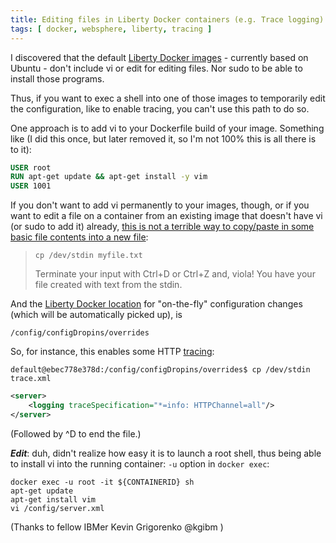 ```yaml
---
title: Editing files in Liberty Docker containers (e.g. Trace logging)
tags: [ docker, websphere, liberty, tracing ]
---
```

I discovered that the default [Liberty Docker images](https://hub.docker.com/_/websphere-liberty) - currently based on Ubuntu - don't include vi or edit for editing files. Nor sudo to be able to install those programs.

Thus, if you want to exec a shell into one of those images to temporarily edit the configuration, like to enable tracing, you can't use this path to do so.

One approach is to add vi to your Dockerfile build of your image. Something like (I did this once, but later removed it, so I'm not 100% this is all there is to it):
```dockerfile
USER root  
RUN apt-get update && apt-get install -y vim  
USER 1001
```

If you don't want to add vi permanently to your images, though, or if you want to edit a file on a container from an existing image that doesn't have vi (or sudo to add it) already, [this is not a terrible way to copy/paste in some basic file contents into a new file](https://stackoverflow.com/a/45444278/796761):

<div class="post-text" dir="ltr" itemprop="text">

> `cp /dev/stdin myfile.txt`
> 
> Terminate your input with Ctrl+D or Ctrl+Z and, viola! You have your file created with text from the stdin.

</div>

And the [Liberty Docker location](https://www.ibm.com/support/knowledgecenter/en/SSEQTP_liberty/com.ibm.websphere.wlp.doc/ae/rwlp_dirs.html) for "on-the-fly" configuration changes (which will be automatically picked up), is

`/config/configDropins/overrides`

So, for instance, this enables some HTTP [tracing](https://www.ibm.com/support/knowledgecenter/en/SSEQTP_liberty/com.ibm.websphere.wlp.doc/ae/rwlp_logging.html):

`default@ebec778e378d:/config/configDropins/overrides$ cp /dev/stdin trace.xml`

```xml
<server>  
    <logging traceSpecification="*=info: HTTPChannel=all"/>  
</server>
```

(Followed by ^D to end the file.)

_**Edit**_: duh, didn't realize how easy it is to launch a root shell, thus being able to install vi into the running container: `-u` option in `docker exec`:

```shell
docker exec -u root -it ${CONTAINERID} sh  
apt-get update  
apt-get install vim  
vi /config/server.xml
```

(Thanks to fellow IBMer Kevin Grigorenko @kgibm )
